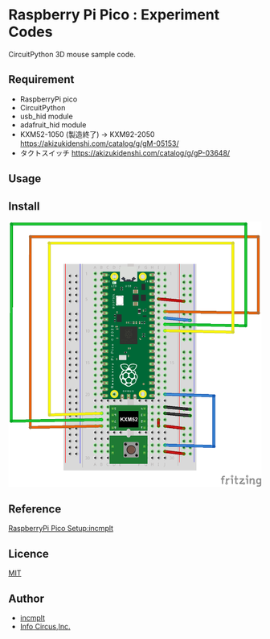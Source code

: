 # Raspberry Pi Pico : Experiment Codes

CircuitPython 3D mouse sample code.

## Requirement

* RaspberryPi pico
* CircuitPython
* usb_hid module
* adafruit_hid module
* KXM52-1050 (製造終了) -> KXM92-2050
  https://akizukidenshi.com/catalog/g/gM-05153/
* タクトスイッチ
  https://akizukidenshi.com/catalog/g/gP-03648/

## Usage

## Install

![RaspberryPi Pico 3D Mouse](pico-KXM52-1050.png)

## Reference

[RaspberryPi Pico Setup:incmplt](https://www.incmplt.net/2022/09/10/raspberrypi-pico-setup/)

## Licence

[MIT](https://github.com/tcnksm/tool/blob/master/LICENCE)

## Author

* [incmplt](https://www.incmplt.net/)
* [Info Circus,Inc.](https://www.infocircus.jp/)
